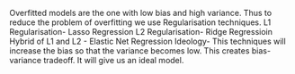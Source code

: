 Overfitted models are the one with low bias and high variance.
Thus to reduce the problem of overfitting we use Regularisation techniques.
L1 Regularisation- Lasso Regression
L2 Regularisation- Ridge Regressioin
Hybrid of L1 and L2 - Elastic Net Regression
Ideology- This techniques will increase the bias so that the variance becomes low. This creates bias- variance tradeoff. It will give us an ideal model.
